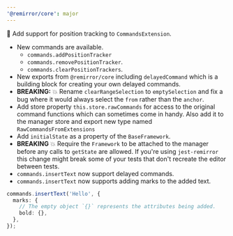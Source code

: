 ```yaml
---
'@remirror/core': major
---
```


🎉 Add support for position tracking to `CommandsExtension`.

- New commands are available.
  - `commands.addPositionTracker`
  - `commands.removePositionTracker`.
  - `commands.clearPositionTrackers`.
- New exports from `@remirror/core` including `delayedCommand` which is a building block for creating your own delayed commands.
- **BREAKING:** 💥 Rename `clearRangeSelection` to `emptySelection` and fix a bug where it would always select the `from` rather than the `anchor`.
- Add store property `this.store.rawCommands` for access to the original command functions which can sometimes come in handy. Also add it to the manager store and export new type named `RawCommandsFromExtensions`
- Add `initialState` as a property of the `BaseFramework`.
- **BREAKING** 💥 Require the `Framework` to be attached to the manager before any calls to `getState` are allowed. If you're using `jest-remirror` this change might break some of your tests that don't recreate the editor between tests.
- `commands.insertText` now support delayed commands.
- `commands.insertText` now supports adding marks to the added text.

```ts
commands.insertText('Hello', {
  marks: {
    // The empty object `{}` represents the attributes being added.
    bold: {},
  },
});
```
